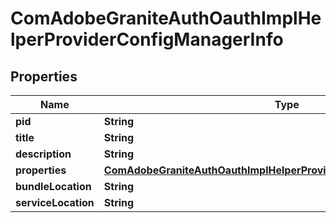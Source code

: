 

# ComAdobeGraniteAuthOauthImplHelperProviderConfigManagerInfo

## Properties

Name | Type | Description | Notes
------------ | ------------- | ------------- | -------------
**pid** | **String** |  |  [optional]
**title** | **String** |  |  [optional]
**description** | **String** |  |  [optional]
**properties** | [**ComAdobeGraniteAuthOauthImplHelperProviderConfigManagerProperties**](ComAdobeGraniteAuthOauthImplHelperProviderConfigManagerProperties.md) |  |  [optional]
**bundleLocation** | **String** |  |  [optional]
**serviceLocation** | **String** |  |  [optional]



